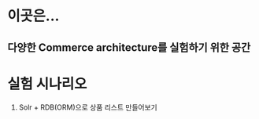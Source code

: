 # 이곳은...
<h2> 다양한 Commerce architecture를 실험하기 위한 공간 </h2>
  
# 실험 시나리오 
1. Solr + RDB(ORM)으로 상품 리스트 만들어보기   